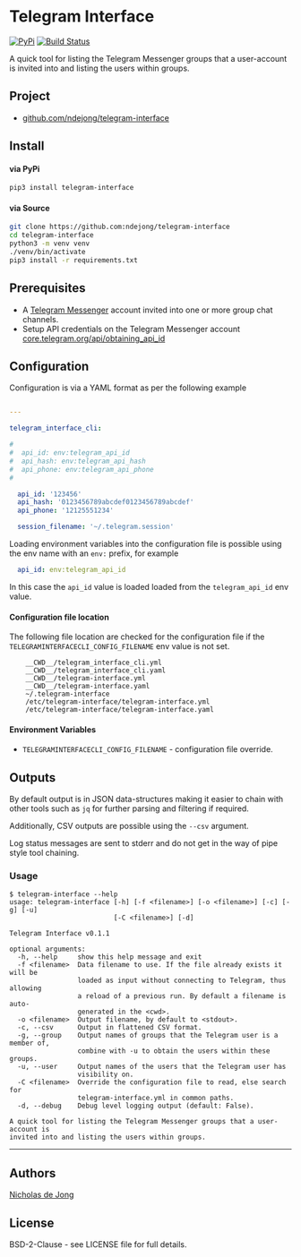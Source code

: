 # Telegram Interface

[![PyPi](https://img.shields.io/pypi/v/telegram-interface.svg)](https://pypi.org/project/telegram-interface/)
[![Build Status](https://api.travis-ci.org/ndejong/telegram-interface.svg?branch=master)](https://api.travis-ci.org/ndejong/telegram-interface)

A quick tool for listing the Telegram Messenger groups that a user-account is invited into and
listing the users within groups.

## Project
* [github.com/ndejong/telegram-interface](https://github.com/ndejong/telegram-interface)

## Install
#### via PyPi
```bash
pip3 install telegram-interface
```

#### via Source
```bash
git clone https://github.com:ndejong/telegram-interface
cd telegram-interface
python3 -m venv venv
./venv/bin/activate
pip3 install -r requirements.txt
```

## Prerequisites
* A [Telegram Messenger](https://telegram.org/) account invited into one or more group chat channels.
* Setup API credentials on the Telegram Messenger account [core.telegram.org/api/obtaining_api_id](https://core.telegram.org/api/obtaining_api_id)

## Configuration

Configuration is via a YAML format as per the following example
```yaml

---

telegram_interface_cli:

#
#  api_id: env:telegram_api_id
#  api_hash: env:telegram_api_hash
#  api_phone: env:telegram_api_phone
#

  api_id: '123456'
  api_hash: '0123456789abcdef0123456789abcdef'
  api_phone: '12125551234'

  session_filename: '~/.telegram.session'

```

Loading environment variables into the configuration file is possible using the env name with an 
`env:` prefix, for example
```yaml
  api_id: env:telegram_api_id
``` 
In this case the `api_id` value is loaded loaded from the `telegram_api_id` env value.

#### Configuration file location
The following file location are checked for the configuration file if the `TELEGRAMINTERFACECLI_CONFIG_FILENAME` env value is not set.
```text
    __CWD__/telegram_interface_cli.yml
    __CWD__/telegram_interface_cli.yaml
    __CWD__/telegram-interface.yml
    __CWD__/telegram-interface.yaml
    ~/.telegram-interface
    /etc/telegram-interface/telegram-interface.yml
    /etc/telegram-interface/telegram-interface.yaml
```

#### Environment Variables
* `TELEGRAMINTERFACECLI_CONFIG_FILENAME` - configuration file override.

## Outputs
By default output is in JSON data-structures making it easier to chain with other tools such as `jq` for further parsing 
and filtering if required.

Additionally, CSV outputs are possible using the `--csv` argument. 

Log status messages are sent to stderr and do not get in the way of pipe style tool chaining.



### Usage
```
$ telegram-interface --help
usage: telegram-interface [-h] [-f <filename>] [-o <filename>] [-c] [-g] [-u]
                          [-C <filename>] [-d]

Telegram Interface v0.1.1

optional arguments:
  -h, --help     show this help message and exit
  -f <filename>  Data filename to use. If the file already exists it will be
                 loaded as input without connecting to Telegram, thus allowing
                 a reload of a previous run. By default a filename is auto-
                 generated in the <cwd>.
  -o <filename>  Output filename, by default to <stdout>.
  -c, --csv      Output in flattened CSV format.
  -g, --group    Output names of groups that the Telegram user is a member of,
                 combine with -u to obtain the users within these groups.
  -u, --user     Output names of the users that the Telegram user has
                 visibility on.
  -C <filename>  Override the configuration file to read, else search for
                 telegram-interface.yml in common paths.
  -d, --debug    Debug level logging output (default: False).

A quick tool for listing the Telegram Messenger groups that a user-account is
invited into and listing the users within groups.
```

****

## Authors
[Nicholas de Jong](https://nicholasdejong.com)

## License
BSD-2-Clause - see LICENSE file for full details.
